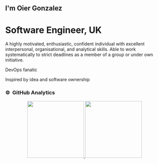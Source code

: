 ## I'm Oier Gonzalez

# Software Engineer, UK

A highly motivated, enthusiastic, confident individual with excellent interpersonal, organisational, and analytical skills. Able to work systematically to strict deadlines as a member of a group or under own initiative.

DevOps fanatic   

Inspired by idea and software ownership  

<!--https://github.com/simple-icons/simple-icons/blob/develop/slugs.md-->

### ⚙️ &nbsp;GitHub Analytics

<p align="center">
<a href="https://github.com/OierGman">
  <img height="180em" src="https://github-readme-stats-eight-theta.vercel.app/api?username=OierGman&show_icons=true&theme=material-palenight&include_all_commits=true&count_private=true"/>
  <img height="180em" src="https://github-readme-stats-eight-theta.vercel.app/api/top-langs/?username=OierGman&layout=compact&langs_count=8&theme=material-palenight"/>
</a>
</p>
<!--
**OierGman/OierGman** is a ✨ _special_ ✨ repository because its `README.md` (this file) appears on your GitHub profile.

Here are some ideas to get you started:

-->

